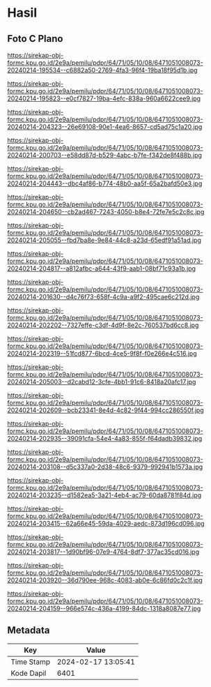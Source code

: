 # Hasil

## Foto C Plano

https://sirekap-obj-formc.kpu.go.id/2e9a/pemilu/pdpr/64/71/05/10/08/6471051008073-20240214-195534--c6882a50-2769-4fa3-96f4-19ba18f95d1b.jpg

https://sirekap-obj-formc.kpu.go.id/2e9a/pemilu/pdpr/64/71/05/10/08/6471051008073-20240214-195823--e0cf7827-19ba-4efc-838a-960a6622cee9.jpg

https://sirekap-obj-formc.kpu.go.id/2e9a/pemilu/pdpr/64/71/05/10/08/6471051008073-20240214-204323--26e69108-90e1-4ea6-8657-cd5ad75c1a20.jpg

https://sirekap-obj-formc.kpu.go.id/2e9a/pemilu/pdpr/64/71/05/10/08/6471051008073-20240214-200703--e58dd87d-b529-4abc-b7fe-f342de8f488b.jpg

https://sirekap-obj-formc.kpu.go.id/2e9a/pemilu/pdpr/64/71/05/10/08/6471051008073-20240214-204443--dbc4af86-b774-48b0-aa5f-65a2bafd50e3.jpg

https://sirekap-obj-formc.kpu.go.id/2e9a/pemilu/pdpr/64/71/05/10/08/6471051008073-20240214-204650--cb2ad467-7243-4050-b8e4-72fe7e5c2c8c.jpg

https://sirekap-obj-formc.kpu.go.id/2e9a/pemilu/pdpr/64/71/05/10/08/6471051008073-20240214-205055--fbd7ba8e-9e84-44c8-a23d-65edf91a51ad.jpg

https://sirekap-obj-formc.kpu.go.id/2e9a/pemilu/pdpr/64/71/05/10/08/6471051008073-20240214-204817--a812afbc-a644-43f9-aab1-08bf71c93a1b.jpg

https://sirekap-obj-formc.kpu.go.id/2e9a/pemilu/pdpr/64/71/05/10/08/6471051008073-20240214-201630--d4c76f73-658f-4c9a-a9f2-495cae6c212d.jpg

https://sirekap-obj-formc.kpu.go.id/2e9a/pemilu/pdpr/64/71/05/10/08/6471051008073-20240214-202202--7327effe-c3df-4d9f-8e2c-760537bd6cc8.jpg

https://sirekap-obj-formc.kpu.go.id/2e9a/pemilu/pdpr/64/71/05/10/08/6471051008073-20240214-202319--51fcd877-6bcd-4ce5-9f8f-f0e266e4c516.jpg

https://sirekap-obj-formc.kpu.go.id/2e9a/pemilu/pdpr/64/71/05/10/08/6471051008073-20240214-205003--d2cabd12-3cfe-4bb1-91c6-8418a20afc17.jpg

https://sirekap-obj-formc.kpu.go.id/2e9a/pemilu/pdpr/64/71/05/10/08/6471051008073-20240214-202609--bcb23341-8e4d-4c82-9f44-994cc286550f.jpg

https://sirekap-obj-formc.kpu.go.id/2e9a/pemilu/pdpr/64/71/05/10/08/6471051008073-20240214-202935--39091cfa-54e4-4a83-855f-f64dadb39832.jpg

https://sirekap-obj-formc.kpu.go.id/2e9a/pemilu/pdpr/64/71/05/10/08/6471051008073-20240214-203108--d5c337a0-2d38-48c6-9379-992941b1573a.jpg

https://sirekap-obj-formc.kpu.go.id/2e9a/pemilu/pdpr/64/71/05/10/08/6471051008073-20240214-203235--d1582ea5-3a21-4eb4-ac79-60da8781f84d.jpg

https://sirekap-obj-formc.kpu.go.id/2e9a/pemilu/pdpr/64/71/05/10/08/6471051008073-20240214-203415--62a66e45-59da-4029-aedc-873d196cd096.jpg

https://sirekap-obj-formc.kpu.go.id/2e9a/pemilu/pdpr/64/71/05/10/08/6471051008073-20240214-203817--1d90bf96-07e9-4764-8df7-377ac35cd016.jpg

https://sirekap-obj-formc.kpu.go.id/2e9a/pemilu/pdpr/64/71/05/10/08/6471051008073-20240214-203920--36d790ee-968c-4083-ab0e-6c86fd0c2c1f.jpg

https://sirekap-obj-formc.kpu.go.id/2e9a/pemilu/pdpr/64/71/05/10/08/6471051008073-20240214-204159--966e574c-436a-4199-84dc-1318a8087e77.jpg


## Metadata

| Key        | Value               |
| ---------- | ------------------- |
| Time Stamp | 2024-02-17 13:05:41 |
| Kode Dapil | 6401                |



